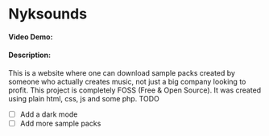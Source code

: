 # Nyksounds
#### Video Demo: 
#### Description:
This is a website where one can download sample packs created by someone who actually creates music, not just a big company looking to profit. This project is completely FOSS (Free & Open Source). It was created using plain html, css, js and some php.
TODO
- [ ] Add a dark mode
- [ ] Add more sample packs
